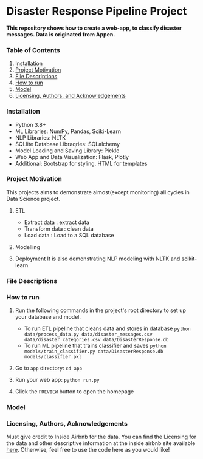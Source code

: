 # Disaster Response Pipeline Project
**This repository shows how to create a web-app, to classify disaster messages.
Data is originated from Appen.**

### Table of Contents

1. [Installation](#installation)
2. [Project Motivation](#motivation)
3. [File Descriptions](#files)
4. [How to run](#run)
5. [Model](#model)
6. [Licensing, Authors, and Acknowledgements](#licensing)

### Installation <a name="installation"></a>
- Python 3.8+
- ML Libraries: NumPy, Pandas, Sciki-Learn
- NLP Libraries: NLTK
- SQLlite Database Libraqries: SQLalchemy
- Model Loading and Saving Library: Pickle
- Web App and Data Visualization: Flask, Plotly
- Additional: Bootstrap for styling, HTML for templates


### Project Motivation<a name="motivation"></a>
This projects aims to demonstrate almost(except monitoring) all cycles in Data Science project.

1. ETL

    - Extract data : extract data
    - Transform data : clean data
    - Load data : Load to a SQL database
2. Modelling
3. Deployment
It is also demonstrating NLP modeling with NLTK and scikit-learn.


### File Descriptions <a name="files"></a>

### How to run <a name="run"></a>

1. Run the following commands in the project's root directory to set up your database and model.

    - To run ETL pipeline that cleans data and stores in database
        `python data/process_data.py data/disaster_messages.csv data/disaster_categories.csv data/DisasterResponse.db`
    - To run ML pipeline that trains classifier and saves
        `python models/train_classifier.py data/DisasterResponse.db models/classifier.pkl`

2. Go to `app` directory: `cd app`

3. Run your web app: `python run.py`

4. Click the `PREVIEW` button to open the homepage

### Model <a name="model"></a>




### Licensing, Authors, Acknowledgements<a name="licensing"></a>

Must give credit to Inside Airbnb for the data.  You can find the Licensing for the data and other descriptive information at the inside airbnb site available [here](http://insideairbnb.com/get-the-data.html).  Otherwise, feel free to use the code here as you would like! 

